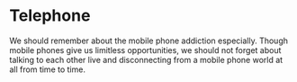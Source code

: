 # Telephone
We should remember about the mobile phone addiction especially. Though mobile phones give us limitless opportunities, we should not forget about talking to each other live and disconnecting from a mobile phone world at all from time to time.   
